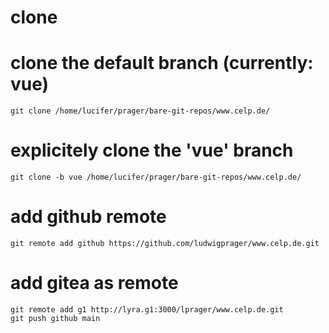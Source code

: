 # clone

# clone the default branch (currently: vue)
```
git clone /home/lucifer/prager/bare-git-repos/www.celp.de/
```

# explicitely clone the 'vue' branch
```
git clone -b vue /home/lucifer/prager/bare-git-repos/www.celp.de/
```

# add github remote
```
git remote add github https://github.com/ludwigprager/www.celp.de.git
```

# add gitea as remote
```
git remote add g1 http://lyra.g1:3000/lprager/www.celp.de.git
git push github main
```
